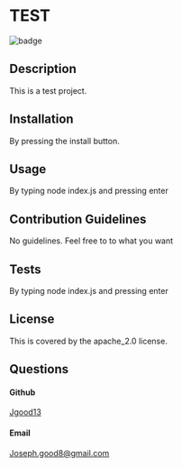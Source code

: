 
  # TEST

  ![badge](https://img.shields.io/badge/license-apache_2.0-red)<br/>

  ## Description
  This is a test project.

  ## Installation
  By pressing the install button.

  ## Usage
  By typing node index.js and pressing enter

  ## Contribution Guidelines
  No guidelines. Feel free to to what you want

  ## Tests
  By typing node index.js and pressing enter

  ## License

  This is covered by the apache_2.0 license.
  <br/>

  ## Questions

  #### Github
  <a href = "https://github.com/Jgood13"
target="_blank"> Jgood13</a>

  #### Email
  Joseph.good8@gmail.com
